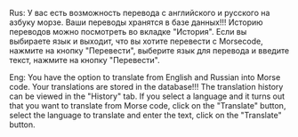Rus: У вас есть возможность перевода с английского и русского на азбуку морзе. Ваши переводы хранятся в базе данных!!!
    Историю переводов можно посмотреть во вкладке "История".
Если вы выбираете язык и выходит, что вы хотите перевести с Morsecode, нажмите на кнопку "Перевести", выберите язык для перевода
и введите текст, нажмите на кнопку "Перевести".

Eng: You have the option to translate from English and Russian into Morse code. Your translations are stored in the database!!!
The translation history can be viewed in the "History" tab.
If you select a language and it turns out that you want to translate from Morse code, click on the "Translate" button, select the language to translate
and enter the text, click on the "Translate" button.
